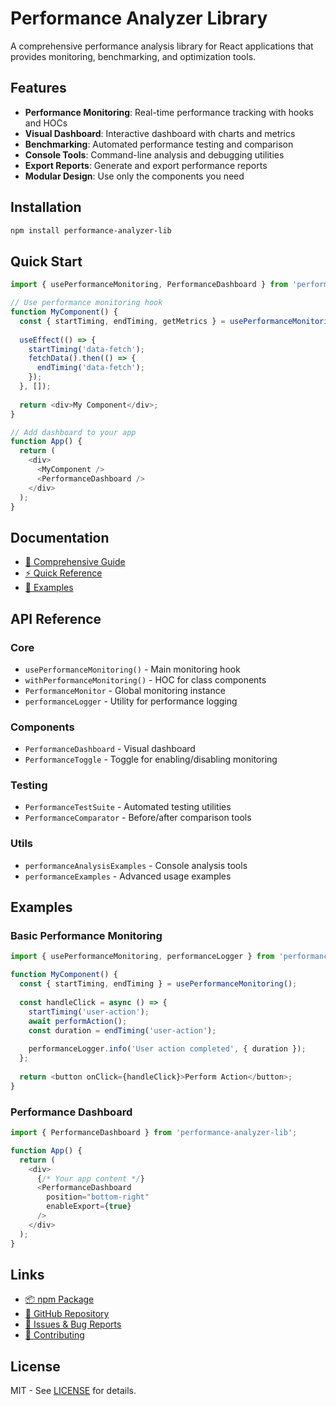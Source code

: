 # Performance Analyzer Library

A comprehensive performance analysis library for React applications that provides monitoring, benchmarking, and optimization tools.

## Features

- **Performance Monitoring**: Real-time performance tracking with hooks and HOCs
- **Visual Dashboard**: Interactive dashboard with charts and metrics
- **Benchmarking**: Automated performance testing and comparison
- **Console Tools**: Command-line analysis and debugging utilities
- **Export Reports**: Generate and export performance reports
- **Modular Design**: Use only the components you need

## Installation

```bash
npm install performance-analyzer-lib
```

## Quick Start

```javascript
import { usePerformanceMonitoring, PerformanceDashboard } from 'performance-analyzer-lib';

// Use performance monitoring hook
function MyComponent() {
  const { startTiming, endTiming, getMetrics } = usePerformanceMonitoring();
  
  useEffect(() => {
    startTiming('data-fetch');
    fetchData().then(() => {
      endTiming('data-fetch');
    });
  }, []);
  
  return <div>My Component</div>;
}

// Add dashboard to your app
function App() {
  return (
    <div>
      <MyComponent />
      <PerformanceDashboard />
    </div>
  );
}
```

## Documentation

- [📖 Comprehensive Guide](https://github.com/Squapale/react-performance-analyzer/blob/main/docs/COMPREHENSIVE_PERFORMANCE_GUIDE.md)
- [⚡ Quick Reference](https://github.com/Squapale/react-performance-analyzer/blob/main/docs/PERFORMANCE_QUICK_REFERENCE.md)
- [🎯 Examples](https://github.com/Squapale/react-performance-analyzer/tree/main/examples)

## API Reference

### Core
- `usePerformanceMonitoring()` - Main monitoring hook
- `withPerformanceMonitoring()` - HOC for class components
- `PerformanceMonitor` - Global monitoring instance
- `performanceLogger` - Utility for performance logging

### Components
- `PerformanceDashboard` - Visual dashboard
- `PerformanceToggle` - Toggle for enabling/disabling monitoring

### Testing
- `PerformanceTestSuite` - Automated testing utilities
- `PerformanceComparator` - Before/after comparison tools

### Utils
- `performanceAnalysisExamples` - Console analysis tools
- `performanceExamples` - Advanced usage examples

## Examples

### Basic Performance Monitoring

```javascript
import { usePerformanceMonitoring, performanceLogger } from 'performance-analyzer-lib';

function MyComponent() {
  const { startTiming, endTiming } = usePerformanceMonitoring();
  
  const handleClick = async () => {
    startTiming('user-action');
    await performAction();
    const duration = endTiming('user-action');
    
    performanceLogger.info('User action completed', { duration });
  };
  
  return <button onClick={handleClick}>Perform Action</button>;
}
```

### Performance Dashboard

```javascript
import { PerformanceDashboard } from 'performance-analyzer-lib';

function App() {
  return (
    <div>
      {/* Your app content */}
      <PerformanceDashboard 
        position="bottom-right"
        enableExport={true}
      />
    </div>
  );
}
```

## Links

- [📦 npm Package](https://www.npmjs.com/package/performance-analyzer-lib)
- [🔗 GitHub Repository](https://github.com/Squapale/react-performance-analyzer)
- [📝 Issues & Bug Reports](https://github.com/Squapale/react-performance-analyzer/issues)
- [🤝 Contributing](https://github.com/Squapale/react-performance-analyzer/blob/main/CONTRIBUTING.md)

## License

MIT - See [LICENSE](https://github.com/Squapale/react-performance-analyzer/blob/main/LICENSE) for details.
